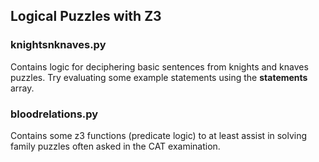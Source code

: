 ## Logical Puzzles with Z3 

### knightsnknaves.py 

Contains logic for deciphering basic sentences from knights and knaves puzzles. 
Try evaluating some example statements using the **statements** array. 



### bloodrelations.py 

Contains some z3 functions (predicate logic) to at least assist in solving family puzzles 
often asked in the CAT examination. 
